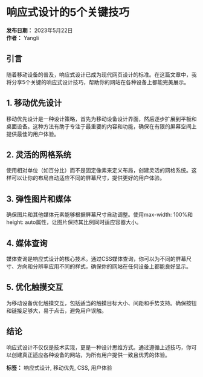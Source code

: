 # 响应式设计的5个关键技巧

**发布日期：** 2023年5月22日  
**作者：** Yangli

## 引言

随着移动设备的普及，响应式设计已成为现代网页设计的标准。在这篇文章中，我将分享5个关键的响应式设计技巧，帮助你的网站在各种设备上都能完美展示。

## 1. 移动优先设计

移动优先设计是一种设计策略，首先为移动设备设计界面，然后逐步扩展到平板和桌面设备。这种方法有助于专注于最重要的内容和功能，确保在有限的屏幕空间上提供最佳的用户体验。

## 2. 灵活的网格系统

使用相对单位（如百分比）而不是固定像素来定义布局，创建灵活的网格系统。这样可以让你的布局自动适应不同的屏幕尺寸，提供更好的用户体验。

## 3. 弹性图片和媒体

确保图片和其他媒体元素能够根据屏幕尺寸自动调整。使用max-width: 100%和height: auto属性，让图片保持其比例同时适应容器大小。

## 4. 媒体查询

媒体查询是响应式设计的核心技术。通过CSS媒体查询，你可以为不同的屏幕尺寸、方向和分辨率应用不同的样式，确保你的网站在任何设备上都能良好显示。

## 5. 优化触摸交互

为移动设备优化触摸交互，包括适当的触摸目标大小、间距和手势支持。确保按钮和链接足够大，易于点击，避免用户误触。

## 结论

响应式设计不仅仅是技术实现，更是一种设计思维方式。通过遵循上述技巧，你可以创建真正适应各种设备的网站，为所有用户提供一致且优秀的体验。

**标签：** 响应式设计, 移动优先, CSS, 用户体验
